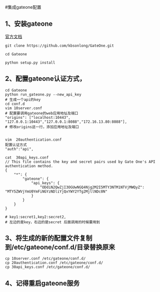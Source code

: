 #集成gateone配置



## 1、安装gateone

[官方文档](http://liftoff.github.io/GateOne/About/installation.html)

    git clone https://github.com/kbsonlong/GateOne.git
    
    cd Gateone
    
    python setup.py install


## 2、配置gateone认证方式，

    cd Gateone
    python run_gateone.py --new_api_key
    # 生成一个api的key
    cd conf.d
    vim 10server.conf
    # 配置要调用gateone的web应用地址及端口
    "origins": ["localhost:10443", "127.0.0.1:10443","127.0.0.1:8088","172.16.13.80:8088"],
    # 修改origins这一行，添加应用地址及端口
    
    
    vim  20authentication.conf 
    配置认证方式
    "auth":"api",
    
    cat  30api_keys.conf
    // This file contains the key and secret pairs used by Gate One's API authentication method.
    {
        "*": {
            "gateone": {
                "api_keys": {
                    "ODdiN2QwZjI3OGUwNGQ4Njg2M2I5MTY3NTM1NTVjMWQyZ": "MTY5ZWVjYmU0YmFiNGYzNDliYjQxYWY2YTg2MjllNDc0N"
                }
            }
        }
    }
    
    # key1:secret1,key2:secret2,
    # 左边的是key，右边的是secret 后面调用的时候要用到
    
## 3、将生成的新的配置文件复制到/etc/gateone/conf.d/目录替换原来

    cp 10server.conf /etc/gateone/conf.d/
    cp 20authentication.conf /etc/gateone/conf.d/
    cp 30api_keys.conf /etc/gateone/conf.d/
    
## 4、记得重启gateone服务